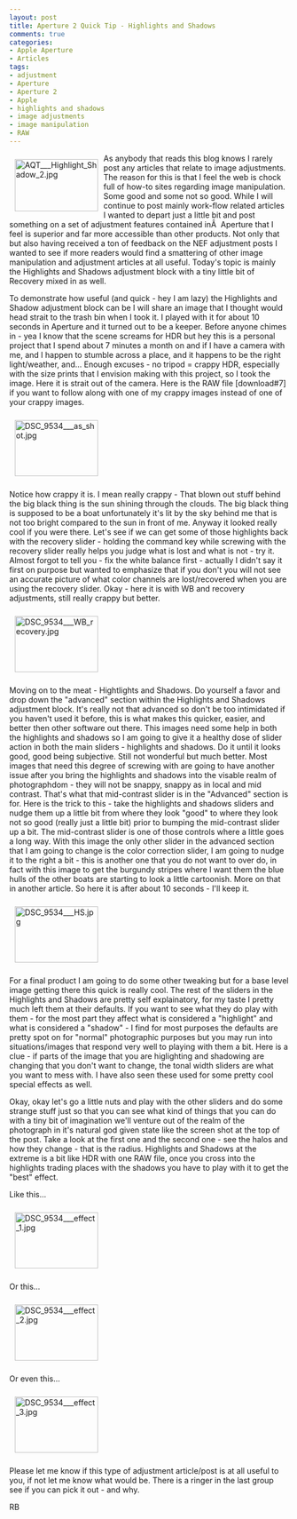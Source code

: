 ```yaml
---
layout: post
title: Aperture 2 Quick Tip - Highlights and Shadows
comments: true
categories:
- Apple Aperture
- Articles
tags:
- adjustment
- Aperture
- Aperture 2
- Apple
- highlights and shadows
- image adjustments
- image manipulation
- RAW
---
```

<a href="/wp-content/uploads/2009/01/AQT___Highlight_Shadow_2.jpg"><img title="AQT___Highlight_Shadow_2.jpg" src="/wp-content/uploads/2009/01/.thumbs/.AQT___Highlight_Shadow_2.jpg" border="0" alt="AQT___Highlight_Shadow_2.jpg" hspace="10" vspace="10" width="150" height="94" align="left" /></a>As anybody that reads this blog knows I rarely post any articles that relate to image adjustments. The reason for this is that I feel the web is chock full of how-to sites regarding image manipulation. Some good and some not so good. While I will continue to post mainly work-flow related articles I wanted to depart just a little bit and post something on a set of adjustment features contained inÂ  Aperture that I feel is superior and far more accessible than other products. Not only that but also having received a ton of feedback on the NEF adjustment posts I wanted to see if more readers would find a smattering of other image manipulation and adjustment articles at all useful. Today's topic is mainly the Highlights and Shadows adjustment block with a tiny little bit of Recovery mixed in as well.<!--more-->

To demonstrate how useful (and quick - hey I am lazy) the Highlights and Shadow adjustment block can be I will share an image that I thought would head strait to the trash bin when I took it. I played with it for about 10 seconds in Aperture and it turned out to be a keeper. Before anyone chimes in - yea I know that the scene screams for HDR but hey this is a personal project that I spend about 7 minutes a month on and if I have a camera with me, and I happen to stumble across a place, and it happens to be the right light/weather, and... Enough excuses - no tripod = crappy HDR, especially with the size prints that I envision making with this project, so I took the image. Here it is strait out of the camera. Here is the RAW file [download#7] if you want to follow along with one of my crappy images instead of one of your crappy images.

<a rel="lightbox" href="/wp-content/uploads/2009/01/DSC_9534___as_shot.jpg"><img title="DSC_9534___as_shot.jpg" src="/wp-content/uploads/2009/01/.thumbs/.DSC_9534___as_shot.jpg" border="0" alt="DSC_9534___as_shot.jpg" hspace="10" vspace="10" width="150" height="101" /></a>

Notice how crappy it is. I mean really crappy - That blown out stuff behind the big black thing is the sun shining through the clouds. The big black thing is supposed to be a boat unfortunately it's lit by the sky behind me that is not too bright compared to the sun in front of me. Anyway it looked really cool if you were there. Let's see if we can get some of those highlights back with the recovery slider - holding the command key while screwing with the recovery slider really helps you judge what is lost and what is not - try it. Almost forgot to tell you - fix the white balance first - actually I didn't say it first on purpose but wanted to emphasize that if you don't you will not see an accurate picture of what color channels are lost/recovered when you are using the recovery slider. Okay - here it is with WB and recovery adjustments, still really crappy but better.

<a rel="lightbox" href="/wp-content/uploads/2009/01/DSC_9534___WB_recovery.jpg"><img title="DSC_9534___WB_recovery.jpg" src="/wp-content/uploads/2009/01/.thumbs/.DSC_9534___WB_recovery.jpg" border="0" alt="DSC_9534___WB_recovery.jpg" hspace="10" vspace="10" width="150" height="101" /></a>

Moving on to the meat - Hightlights and Shadows. Do yourself a favor and drop down the "advanced" section within the Highlights and Shadows adjustment block. It's really not that advanced so don't be too intimidated if you haven't used it before, this is what makes this quicker, easier, and better then other software out there. This images need some help in both the highlights and shadows so I am going to give it a healthy dose of slider action in both the main sliders - highlights and shadows. Do it until it looks good, good being subjective. Still not wonderful but much better. Most images that need this degree of screwing with are going to have another issue after you bring the highlights and shadows into the visable realm of photographdom - they will not be snappy, snappy as in local and mid contrast. That's what that mid-contrast slider is in the "Advanced" section is for. Here is the trick to this - take the highlights and shadows sliders and nudge them up a little bit from where they look "good" to where they look not so good (really just a little bit) prior to bumping the mid-contrast slider up a bit. The mid-contrast slider is one of those controls where a little goes a long way. With this image the only other slider in the advanced section that I am going to change is the color correction slider, I am going to nudge it to the right a bit - this is another one that you do not want to over do, in fact with this image to get the burgundy stripes where I want them the blue hulls of the other boats are starting to look a little cartoonish. More on that in another article. So here it is after about 10 seconds - I'll keep it.

<a rel="lightbox" href="/wp-content/uploads/2009/01/DSC_9534___HS.jpg"></a><a rel="lightbox" href="/wp-content/uploads/2009/01/DSC_9534___HS.jpg"><img title="DSC_9534___HS.jpg" src="/wp-content/uploads/2009/01/.thumbs/.DSC_9534___HS.jpg" border="0" alt="DSC_9534___HS.jpg" hspace="10" vspace="10" width="150" height="101" /></a>

For a final product I am going to do some other tweaking but for a base level image getting there this quick is really cool. The rest of the sliders in the Highlights and Shadows are pretty self explainatory, for my taste I pretty much left them at their defaults. If you want to see what they do play with them - for the most part they affect what is considered a "highlight" and what is considered a "shadow" - I find for most purposes the defaults are pretty spot on for "normal" photographic purposes but you may run into situations/images that respond very well to playing with them a bit. Here is a clue - if parts of the image that you are higlighting and shadowing are changing that you don't want to change, the tonal width sliders are what you want to mess with. I have also seen these used for some pretty cool special effects as well.

Okay, okay let's go a little nuts and play with the other sliders and do some strange stuff just so that you can see what kind of things that you can do with a tiny bit of imagination we'll venture out of the realm of the photograph in it's natural god given state like the screen shot at the top of the post. Take a look at the first one and the second one - see the halos and how they change - that is the radius. Highlights and Shadows at the extreme is a bit like HDR with one RAW file, once you cross into the highlights trading places with the shadows you have to play with it to get the "best" effect.

Like this...

<a rel="lightbox" href="/wp-content/uploads/2009/01/DSC_9534___effect_1.jpg"><img title="DSC_9534___effect_1.jpg" src="/wp-content/uploads/2009/01/.thumbs/.DSC_9534___effect_1.jpg" border="0" alt="DSC_9534___effect_1.jpg" hspace="10" vspace="10" width="150" height="101" /></a>

Or this...

<a rel="lightbox" href="/wp-content/uploads/2009/01/DSC_9534___effect_2.jpg"></a><a rel="lightbox" href="/wp-content/uploads/2009/01/DSC_9534___effect_2.jpg"><img title="DSC_9534___effect_2.jpg" src="/wp-content/uploads/2009/01/.thumbs/.DSC_9534___effect_2.jpg" border="0" alt="DSC_9534___effect_2.jpg" hspace="10" vspace="10" width="150" height="101" /></a>

Or even this...

<a rel="lightbox" href="/wp-content/uploads/2009/01/DSC_9534___effect_3.jpg"><img title="DSC_9534___effect_3.jpg" src="/wp-content/uploads/2009/01/.thumbs/.DSC_9534___effect_3.jpg" border="0" alt="DSC_9534___effect_3.jpg" hspace="10" vspace="10" width="150" height="101" /></a>

Please let me know if this type of adjustment article/post is at all useful to you, if not let me know what would be. There is a ringer in the last group see if you can pick it out - and why.

RB